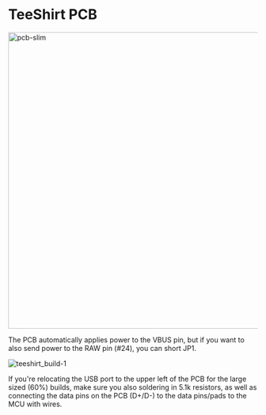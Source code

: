 # TeeShirt PCB

<img width="600" alt="pcb-slim" src="https://user-images.githubusercontent.com/800930/204702761-ff5b40e0-e514-4277-8559-1164e2c33ebf.png">

The PCB automatically applies power to the VBUS pin, but if you want to also send power to the RAW pin (#24), you can short JP1.

![teeshirt_build-1](https://user-images.githubusercontent.com/800930/204702844-717b1569-ac3a-480a-893e-422eba853227.jpg)

If you're relocating the USB port to the upper left of the PCB for the large sized (60%) builds, make sure you also soldering in 5.1k resistors, as well as connecting the data pins on the PCB (D+/D-) to the data pins/pads to the MCU with wires.
